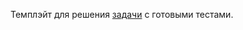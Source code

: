 Темплэйт для решения [задачи](https://stepik.org/lesson/90695/step/10?unit=66923) c готовыми тестами.